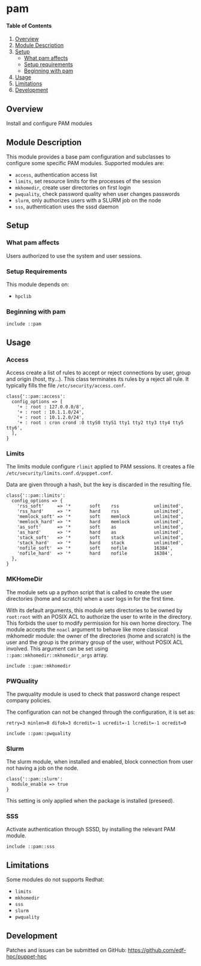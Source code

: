 # pam

#### Table of Contents

1. [Overview](#overview)
2. [Module Description](#module-description)
3. [Setup](#setup)
    * [What pam affects](#what-clara-affects)
    * [Setup requirements](#setup-requirements)
    * [Beginning with pam](#beginning-with-clara)
4. [Usage](#usage)
5. [Limitations](#limitations)
6. [Development](#development)

## Overview

Install and configure PAM modules

## Module Description

This module provides a base pam configuration and subclasses to configure
some specific PAM modules. Supported modules are:

* `access`, authentication access list
* `limits`, set resource limits for the processes of the session
* `mkhomedir`, create user directories on first login
* `pwquality`, check password quality when user changes passwords
* `slurm`, only authorizes users with a SLURM job on the node
* `sss`, authentication uses the sssd daemon

## Setup

### What pam affects

Users authorized to use the system and user sessions.

### Setup Requirements

This module depends on:

* `hpclib`

### Beginning with pam

```
include ::pam
```

## Usage

### Access

Access create a list of rules to accept or reject connections by user, group
and origin (host, tty...). This class terminates its rules by a reject all
rule. It typically fills the file ``/etc/security/access.conf``.

```
class{'::pam::access':
  config_options => [
    '+ : root : 127.0.0.0/8',
    '+ : root : 10.1.1.0/24',
    '+ : root : 10.1.2.0/24',
    '+ : root : cron crond :0 ttyS0 ttyS1 tty1 tty2 tty3 tty4 tty5 tty6',
  ],
}
```

### Limits

The limits module configure ``rlimit`` applied to PAM sessions. It creates a
file ``/etc/security/limits.conf.d/puppet.conf``.

Data are given through a hash, but the key is discarded in the resulting file.

```
class{'::pam::limits':
  config_options => {
    'rss_soft'     => '*       soft    rss             unlimited',
    'rss_hard'     => '*       hard    rss             unlimited',
    'memlock_soft' => '*       soft    memlock         unlimited',
    'memlock_hard' => '*       hard    memlock         unlimited',
    'as_soft'      => '*       soft    as              unlimited',
    'as_hard'      => '*       hard    as              unlimited',
    'stack_soft'   => '*       soft    stack           unlimited',
    'stack_hard'   => '*       hard    stack           unlimited',
    'nofile_soft'  => '*       soft    nofile          16384',
    'nofile_hard'  => '*       hard    nofile          16384',
  },
}
```

### MKHomeDir

The module sets up a python script that is called to create the user
directories (home and scratch) when a user logs in for the first time.

With its default arguments, this module sets directories to be owned by
``root:root`` with an POSIX ACL to authorize the user to write in the directory.
This forbids the user to modify permission for his own home directory. The
module accepts the ``noacl`` argument to behave like more classical mkhomedir
module: the owner of the directories (home and scratch) is the user and the
group is the primary group of the user, without POSIX ACL involved. This
argument can be set using ``::pam::mkhomedir::mkhomedir_args`` array.

```
include ::pam::mkhomedir
```

### PWQuality

The pwquality module is used to check that password change respect company
policies.

The configuration can not be changed through the configuration, it is set as:

```
retry=3 minlen=8 difok=3 dcredit=-1 ucredit=-1 lcredit=-1 ocredit=0
```

```
include ::pam::pwquality
```

### Slurm

The slurm module, when installed and enabled, block connection from user not
having a job on the node.

```
class{'::pam::slurm':
  module_enable => true
}
```

This setting is only applied when the package is installed (preseed).

### SSS

Activate authentication through SSSD, by installing the relevant PAM module.

```
include ::pam::sss
```

## Limitations

Some modules do not supports Redhat:

* `limits`
* ``mkhomedir``
* `sss`
* `slurm`
* `pwquality`

## Development

Patches and issues can be submitted on GitHub:
https://github.com/edf-hpc/puppet-hpc
